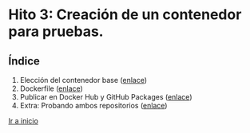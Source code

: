# **Hito 3**: Creación de un contenedor para pruebas.
 
## Índice
1. Elección del contenedor base ([enlace](contenedorBase.md))
2. Dockerfile ([enlace](dFile.md))
3. Publicar en Docker Hub y GitHub Packages ([enlace](publish.md))
4. Extra: Probando ambos repositorios ([enlace](probandoRepos.md))

[Ir a inicio](../../README.md)